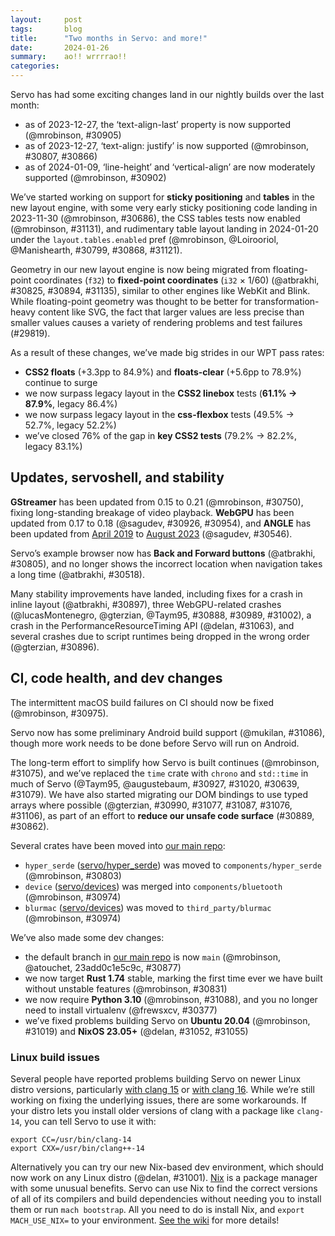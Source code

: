 ```yaml
---
layout:     post
tags:       blog
title:      "Two months in Servo: and more!"
date:       2024-01-26
summary:    ao!! wrrrrao!!
categories:
---
```


Servo has had some exciting changes land in our nightly builds over the last month:

- as of 2023-12-27, the ‘text-align-last’ property is now supported (@mrobinson, #30905)
- as of 2023-12-27, ‘text-align: justify’ is now supported (@mrobinson, #30807, #30866)
- as of 2024-01-09, ‘line-height’ and ‘vertical-align’ are now moderately supported (@mrobinson, #30902)

We’ve started working on support for **sticky positioning** and **tables** in the new layout engine, with some very early sticky positioning code landing in 2023-11-30 (@mrobinson, #30686), the CSS tables tests now enabled (@mrobinson, #31131), and rudimentary table layout landing in 2024-01-20 under the `layout.tables.enabled` pref (@mrobinson, @Loirooriol, @Manishearth, #30799, #30868, #31121).

Geometry in our new layout engine is now being migrated from floating-point coordinates (`f32`) to **fixed-point coordinates** (`i32` × 1/60) (@atbrakhi, #30825, #30894, #31135), similar to other engines like WebKit and Blink.
While floating-point geometry was thought to be better for transformation-heavy content like SVG, the fact that larger values are less precise than smaller values causes a variety of rendering problems and test failures (#29819).

As a result of these changes, we’ve made big strides in our WPT pass rates:

- **CSS2 floats** (+3.3pp to 84.9%) and **floats-clear** (+5.6pp to 78.9%) continue to surge
- we now surpass legacy layout in the **CSS2 linebox** tests (**61.1% → 87.9%**, legacy 86.4%)
- we now surpass legacy layout in the **css-flexbox** tests (49.5% → 52.7%, legacy 52.2%)
- we’ve closed 76% of the gap in **key CSS2 tests** (79.2% → 82.2%, legacy 83.1%)

## Updates, servoshell, and stability

**GStreamer** has been updated from 0.15 to 0.21 (@mrobinson, #30750), fixing long-standing breakage of video playback.
**WebGPU** has been updated from 0.17 to 0.18 (@sagudev, #30926, #30954), and **ANGLE** has been updated from [April 2019](https://chromium.googlesource.com/angle/angle/+/refs/heads/chromium/3729) to [August 2023](https://chromium.googlesource.com/angle/angle/+/refs/heads/chromium/5359) (@sagudev, #30546).

Servo’s example browser now has **Back and Forward buttons** (@atbrakhi, #30805), and no longer shows the incorrect location when navigation takes a long time (@atbrakhi, #30518).

Many stability improvements have landed, including fixes for a crash in inline layout (@atbrakhi, #30897), three WebGPU-related crashes (@lucasMontenegro, @gterzian, @Taym95, #30888, #30989, #31002), a crash in the PerformanceResourceTiming API (@delan, #31063), and several crashes due to script runtimes being dropped in the wrong order (@gterzian, #30896).

## CI, code health, and dev changes

The intermittent macOS build failures on CI should now be fixed (@mrobinson, #30975).

Servo now has some preliminary Android build support (@mukilan, #31086), though more work needs to be done before Servo will run on Android.

The long-term effort to simplify how Servo is built continues (@mrobinson, #31075), and we’ve replaced the `time` crate with `chrono` and `std::time` in much of Servo (@Taym95, @augustebaum, #30927, #31020, #30639, #31079).
We have also started migrating our DOM bindings to use typed arrays where possible (@gterzian, #30990, #31077, #31087, #31076, #31106), as part of an effort to **reduce our unsafe code surface** (#30889, #30862).

Several crates have been moved into [our main repo](https://github.com/servo/servo):

* `hyper_serde` ([servo/hyper_serde](https://github.com/servo/hyper_serde)) was moved to `components/hyper_serde` (@mrobinson, #30803)
* `device` ([servo/devices](https://github.com/servo/devices)) was merged into `components/bluetooth` (@mrobinson, #30974)
* `blurmac` ([servo/devices](https://github.com/servo/devices)) was moved to `third_party/blurmac` (@mrobinson, #30974)

We’ve also made some dev changes:

- the default branch in [our main repo](https://github.com/servo/servo) is now `main` (@mrobinson, @atouchet, 23add0c1e5c9c, #30877)
- we now target **Rust 1.74** stable, marking the first time ever we have built without unstable features (@mrobinson, #30831)
- we now require **Python 3.10** (@mrobinson, #31088), and you no longer need to install virtualenv (@frewsxcv, #30377)
- we’ve fixed problems building Servo on **Ubuntu 20.04** (@mrobinson, #31019) and **NixOS 23.05+** (@delan, #31052, #31055)

### Linux build issues

Several people have reported problems building Servo on newer Linux distro versions, particularly [with clang 15](https://github.com/servo/servo/issues/31059) or [with clang 16](https://github.com/servo/servo/issues/30587).
While we’re still working on fixing the underlying issues, there are some workarounds.
If your distro lets you install older versions of clang with a package like `clang-14`, you can tell Servo to use it with:

```
export CC=/usr/bin/clang-14
export CXX=/usr/bin/clang++-14
```

Alternatively you can try our new Nix-based dev environment, which should now work on any Linux distro (@delan, #31001).
[Nix](https://nixos.org/manual/nix/stable/) is a package manager with some unusual benefits.
Servo can use Nix to find the correct versions of all of its compilers and build dependencies without needing you to install them or run `mach bootstrap`.
All you need to do is install Nix, and `export MACH_USE_NIX=` to your environment.
[See the wiki](https://github.com/servo/servo/wiki/Building#nix-on-other-distros) for more details!

<!--
    - layout
        - DONE sticky
        - DONE tables
        - inline
        - DONE Au
        - DONE wpt
    - xtermjs
    - updates
        - DONE angle
        - DONE webgpu
    - DONE minibrowser
    - DONE stability
    - ci
        - DONE macOS
        - DONE android
    - DONE health
    - dev
        - DONE nix
        - DONE rust stable
-->

<!--
    based on
    - wpt dashboard
        prev	cur	legacy		delta	gap	ratio		
        79.2	82.2	83.1		3.0	3.9	76.9%		focus
        81.6	84.9	53.5		3.3	-28.1	-11.7%		floats
        73.3	78.9	68.2		5.6	-5.1	-109.8%		floats-clear
        61.1	87.9	86.4		26.8	25.3	105.9%		linebox !!
        78.1	78.8	87.5		0.7	9.4	7.4%		normal-flow
        87.6	88.2	81.1		0.6	-6.5	-9.2%		positioning
        60.5	61.8	60.1		1.3	-0.4	-325.0%		cssom
        44.6	48.6	44.2		4.0	-0.4	-1000.0%		css-position
        49.5	52.7	52.2		3.2	2.7	118.5%		css-flexbox !!
        8.2	30.8	36.8		22.6	28.6	79.0%		tables, css-tables
        39.9	44.2	35.6		4.3	-4.3	-100.0%		/css/csstext
        60.3	62.5	63.5		2.2	3.2	68.8%		/css
    - commits in nightlies 2023-11-28 through 2023-11-27
        >>> 2023-11-28T11:16:56Z
        >>> 2023-11-29T06:07:54Z
        >>> 2023-11-30T05:57:47Z
            +++ a05598402e8b21948e1ee9567dca76a491bd266e	https://github.com/servo/servo/pull/30686	Add initial support for sticky positioning for non-legacy layout (#30686)
        >>> 2023-12-01T05:53:38Z
        +++ f1c291853e331329271efba52a03ba5049e8358b	https://github.com/servo/servo/pull/30740	Stop sending " " to linebreaker for replaced content (#30740)
        >>> 2023-12-02T06:08:38Z
            +++ 604979e367faa6aa09805e8fa0223b8883ea009d	https://github.com/servo/servo/pull/30508	Replace script_plugins with a clippy like rustc driver (named crown) (#30508)
        +++ cdbd60fe53f64f08efcf9715c4655e38cd1d7ddd	https://github.com/servo/servo/pull/30800	Extend character-based soft wrap prevention to before atomics (#30800)
        >>> 2023-12-03T05:57:33Z
        >>> 2023-12-04T06:02:05Z
        >>> 2023-12-11T05:28:33Z
        warning: not reachable from default branch: 2668a0a43a19643922409e623880558dedfb4b98
            +++ e2743c61414f5d9cc0cd2d41dcc5c1d29f0b2d17	https://github.com/servo/servo/pull/30546	Bump mozangle to 0.5.0 (#30546)
            +++ 117d59d393cf7926063e8723934fec97fd61d713	https://github.com/servo/servo/pull/30377	Replace virtualenv with Python's built-in venv (#30377)
            +++ 7e82c5c957821f1328484e90becec0cfb5572938	https://github.com/servo/servo/pull/30831	Compile Servo with the latest version of rust stable (#30831)
        +++ bbc35b682f0fb926364e5800d20f77bba944a020	https://github.com/servo/servo/pull/30830	Remove thinlto servobuild.config option (#30830)
        +++ e7c412e7cae750c0eeb6374e14bbf8442eb2cacd	https://github.com/servo/servo/pull/30829	Remove clean_rmeta from crown test (#30829)
            +++ a326a60c1646cde1a8b34b70d7f632b341644d0a	https://github.com/servo/servo/pull/30805	Minibrowser: Add Back and Forward navigation (#30805)
        +++ 8ded1072ceda45e8f8b7716f5779c63996d7e653	https://github.com/servo/servo/pull/30823	Re-use the TextMetrics data structure in the Layout 2020 fragment tree (#30823)
            +++ f0b41623286a010cb021cd2debfa6b1be3b36b5d	https://github.com/servo/servo/pull/30799	Add initial support for table box tree construction (#30799)
            +++ 63701b338cd807dc237be4f3f0771a1fff933f09	https://github.com/servo/servo/pull/30820	Fix the upload docs action after renaming `master` to `main` (#30820)
            +++ ea8cd36f0d0c4485b0872774661de34c439d35c0	https://github.com/servo/servo/pull/30518	Fix the location url that reverts to the old value while loading (#30518)
            +++ 23add0c1e5c9cbdf0301b891d265e363d049532b	Rename the `master` branch to `main`
        >>> 2023-12-12T06:15:50Z
        +++ 1105eb66e9ce43f0f2ea6c6b5cea5e72394eee3f	https://github.com/servo/servo/pull/30848	Use os version in taplo cache-key & setuptools 65 in py3.8 (#30848)
            +++ 9f7afe595a11d32859b45bf3bf2fd36ee5ae46e7	https://github.com/servo/servo/pull/30836	Update mozjs (#30836)
            +++ a315bec4ed73c7c0ef89f120c8f52e2609f9028b	https://github.com/servo/servo/pull/30825	Use app units in replaced elements (#30825)
        >>> 2023-12-13T06:06:44Z
            +++ 17f3c45d4ff597dc1e179d89784bb5f57b4c03d7	https://github.com/servo/servo/pull/30767	Add initial support for offscreen rendering (#30767)
            +++ 97e6c72f5767e1cd754c82317a21aa222c5d968b	https://github.com/servo/servo/pull/30840	Add multiview feature flag in compositing and constellation (#30840)
            +++ 8a226fdb1975ae1df8d1a673eb3dca9f2bb771aa	https://github.com/servo/servo/pull/30841	constellation: notify embedder when events are hit-tested to browsers (#30841)
        >>> 2023-12-14T06:16:19Z
        >>> 2023-12-27T06:06:58Z
            +++ 7973cb64586d94a6987562fe6f180ac29ef0e971	https://github.com/servo/servo/pull/30926	Update wgpu to 0.18.1 (#30926)
        +++ 1f0f50b22bb43e965febf31f5a436113f2958725	https://github.com/servo/servo/pull/30912	Customizable wpt options and profile in workflows (#30912)
            +++ 81f5157522ae320068515571a371aa3b72de0cfa	https://github.com/servo/servo/pull/30868	Add support for table fixups (#30868)
            +++ 709d00583fb28fb668f10eab1f2f16f07c331078	https://github.com/servo/servo/pull/30866	layout: Make all word separators justification opportunities (#30866)
            +++ 74798c4b7bf173fc99b96e219c6c2cab136d5c4c	https://github.com/servo/servo/pull/30905	layout: Add support for `text-align-last` (#30905)
            +++ a9bf29cf8aede9771a16922c98cc933ce84b2ccc	https://github.com/servo/servo/pull/30897	Fix crash caused by arithmetic underflow in layout2020 (#30897)
        +++ abb017b8543efea54b732efa2846b25c949985c9	https://github.com/servo/servo/pull/30898	script: Allow moving back to non-quirks mode (#30898)
            +++ 256ab5353b9145dbda103ec48cf4d10f32f6912a	https://github.com/servo/servo/pull/30888	These changes fix #30843 (#30888) Fix a crash in WebGPU when WebGPU is disabled
            +++ e4aed3d06a8a1ef6e7af142f02be95ce2a3065cb	https://github.com/servo/servo/pull/30877	Update branch name to main (#30877)
            +++ ccf0b739dfca312a65002c443fb09537aa27225b	https://github.com/servo/servo/pull/30807	Add basic support for `text-align: justify` (#30807)
            +++ 569c4a8823369678870e1b5f50a2c484d32fb687	https://github.com/servo/servo/pull/30803	Integrate hyper_serde into Servo source (#30803)
        >>> 2023-12-28T06:04:45Z
        >>> 2023-12-29T06:03:36Z
            +++ e79171ec01199ba7100c0ad90576a6ec5705d80c	https://github.com/servo/servo/pull/30954	Update WebGPU CTS (#30954)
        >>> 2023-12-30T06:12:29Z
        >>> 2023-12-31T06:14:24Z
        >>> 2024-01-01T06:08:41Z
        >>> 2024-01-02T06:15:51Z
        +++ 7964a4f582d5697e0ea55203dd4ec25d69dbed97	https://github.com/servo/servo/pull/30963	Unfork and upgrade jemallocator (#30963)
        >>> 2024-01-03T06:11:55Z
            +++ 3353db71d232ed3e6108950e21a6dba6360e6d57	https://github.com/servo/servo/pull/30975	Fail gracefully when DMG smoketest fails (#30975)
        >>> 2024-01-04T06:14:15Z
            +++ f44ff83c20b82d1f3272d9389563e30f0d3c9700	https://github.com/servo/servo/pull/30989	WebGPU: always send exit message to script before exiting (#30989)
            +++ 65cbc95d38819e9b3d5870953015a9e7963a0ace	https://github.com/servo/servo/pull/30927	Replace time with std::time in components/devtools (#30927)
        +++ 0dbba9b6ffe0507011337c27c2709f6c4cebe1c0	https://github.com/servo/servo/pull/30973	Download Windows GStreamer dependencies from GitHub (#30973)
        >>> 2024-01-05T06:16:06Z
        +++ c219204084b8f8a747ebd37ec75472c1b7e97411	https://github.com/servo/servo/pull/30987	Fix crown on NixOS (#30987)
            +++ 90a9300f698aa266db47b336f3fcd7d6680b4d65	https://github.com/servo/servo/pull/30896	Script: ensure child JS runtimes are dropped before parent (#30896)
        >>> 2024-01-08T06:07:00Z
            +++ 79a0f76d26d43c7f6e38a60fbe2ec6bed1510543	https://github.com/servo/servo/pull/31019	Fix the build on Ubuntu 20.04 (#31019)
        +++ 9a1d7aabd71fe82c9420abdc33a6a9ba0f8eac52	https://github.com/servo/servo/pull/31003	bootstrap: Adding more output when installing dependencies (#31003)
            +++ 7fa4ea9740edccc93672d8cc428f6e9d4575a036	https://github.com/servo/servo/pull/30750	Upgrade media / GStreamer / GLib (#30750) 0.15 -> 0.21
        >>> 2024-01-09T06:16:45Z
            +++ aa073c3dcaffe30c7a6e272ba4ef5121c090f1bf	https://github.com/servo/servo/pull/30902	layout: Implement support for `line-height` and `vertical-align` (#30902)
        >>> 2024-01-10T06:16:53Z
            +++ 94a3c49a807626ecddb7f062e6856e9e0d66baca	https://github.com/servo/servo/pull/31001	Allow building with Nix on Linux distros other than NixOS (#31001)
            +++ 6a804cd775e3976103269ac54ae997a3accc8618	https://github.com/servo/servo/pull/30974	Integrate the `devices` respository (#30974)
            +++ fddc4a430fca591152c69f0793ab946dcdc81617	https://github.com/servo/servo/pull/31002	Fix failed request for adapter when not available (#31002)
        >>> 2024-01-11T06:08:02Z
            +++ 92196d985dceb0ca708b097e2a847b255d8387c8	https://github.com/servo/servo/pull/31020	Replace time with std::time in components/metrics & components/shared (#31020)
            +++ 17ffbbdd11b47d577bdfe4318c36bcb5de365b18	https://github.com/servo/servo/pull/31052	Nix: bump nixpkgs to nixos-23.05 (except gnumake) (#31052)
        >>> 2024-01-12T06:07:36Z
            +++ e145c512347807cdf44537fdfa83f2a5dda05b5a	https://github.com/servo/servo/pull/30990	WebIDL: use FLoat32Array  (#30990)
            +++ 90f70e3408e1d4b3f378e50f9f051cb00c77c446	https://github.com/servo/servo/pull/31063	Fix underflow in PerformanceResourceTiming API (#31063)
            +++ 1f1cf1499d1e249c58fb3ac8986e62cf0d796497	https://github.com/servo/servo/pull/31055	Nix: bump nixpkgs to nixos-unstable (#31055)
        >>> 2024-01-13T06:04:19Z
            +++ abb54f7832682bad1545b307a545a7ba977ef209	https://github.com/servo/servo/pull/31075	build: Don't add the `neon` feature for arm and aarch64 (#31075)
        >>> 2024-01-14T06:05:53Z
        >>> 2024-01-15T06:10:05Z
        >>> 2024-01-16T06:18:19Z
            +++ efa38c67fe6bdec751739bb3a0a6d159f2b695c8	https://github.com/servo/servo/pull/31091	ci: Remove the nightly-rust workflow (#31091)
            +++ 0d240b8713fb5cd933d348e668ab02a53859282b	https://github.com/servo/servo/pull/31088	deps: Raise the Python requirement to 3.10 (#31088)
        >>> 2024-01-17T06:09:03Z
            +++ 8c53a8c745ab2a5b660d6f170e74b4fecca189c1	https://github.com/servo/servo/pull/31077	use FLoat32Array in XRView (#31077)
            +++ 9654363c187ee549b82bca8c4e3098e4c20c7287	https://github.com/servo/servo/pull/30639	script: Start replacing `time` with `std::time` and `chrono`  (#30639)
        >>> 2024-01-18T06:17:19Z
            +++ 580062228bb083ccdc2144a43491bc4f916c57ad	https://github.com/servo/servo/pull/31079	Replace time with std::time in components/net (#31079)
        +++ d86e713a9cb5be2555d63bd477d47d440fa8c832	https://github.com/servo/servo/pull/31092	build: Clean up post-build copy of Windows DLLs (#31092)
            +++ f76982e2e7f411e2e2fd8e6dbfe92a080acefc54	https://github.com/servo/servo/pull/31087	script: Use FLoat32Array in XRRay (#31087)
            +++ 6a7b450478f69d9d83b0936a0ab28ac2d94761d4	https://github.com/servo/servo/pull/31076	use FLoat32Array in XRRigidTransform (#31076)
        >>> 2024-01-19T06:05:45Z
            +++ 8e5f28839cde6b9ee5cd7cb4f8c27ff0ae10a86c	https://github.com/servo/servo/pull/31120	Revert "Replace time with std::time in components/net (#31079)" (#31120)
        >>> 2024-01-20T06:04:40Z
            +++ fc31e69f79a68408fdd376a52942587a8fca9170	https://github.com/servo/servo/pull/31121	layout: Add *very* basic support for table layout (#31121)
            +++ 3d520f266800e0035c429ddf2a3b45922f502ebd	https://github.com/servo/servo/pull/30894	Use App units in flow layout (#30894)
            +++ 734eb469549db22b070d86bb13a8bd167d5d1e8e	https://github.com/servo/servo/pull/31131	wpt: Unskip the `css-tables suite (#31131)
            +++ 9d2c102fa0cc034b2bde51d27cd6c0e7f3cafa30	https://github.com/servo/servo/pull/31106	Use FLoat32Array in GamepadPose (#31106)
        >>> 2024-01-21T06:06:07Z
        >>> 2024-01-22T06:08:36Z
        >>> 2024-01-23T06:22:19Z
            +++ d7de206dbd459e8c8bf121f73755d12569c6cc55	https://github.com/servo/servo/pull/31086	Preliminary Android build support (#31086)
        >>> 2024-01-24T06:17:36Z
        +++ 5d7e2a823985a8314b10dc363eb191c0d4330424	https://github.com/servo/servo/pull/31123	Implement Event.composedPath (#31123)
        +++ 54fb381a0a4c070bac75e9f602bf905fa101194d	https://github.com/servo/servo/pull/31133	layout: Convert layout internal display to inline for replaced elements (#31133)
        +++ 7de0486e2e67a17e4cdcc881c7f3bd3fd1a66fb6	https://github.com/servo/servo/pull/31161	layout: Count word separators as justification opportunities when trimming whitespace (#31161)
        +++ dc2df7b02767004f0900055d985ecfc6cd874c9a	https://github.com/servo/servo/pull/31148	build: Add support for Visual Studio 2022 and VC143 DLLs (#31148)
            +++ 45af1198aa05882d6433642c45d1cd329f145782	https://github.com/servo/servo/pull/31135	Layout: use `Au` in `ContentSizes`  (#31135)
        >>> 2024-01-25T06:07:31Z
        +++ eb95703325aeb48d5f56a8da5b258bad608dd632	https://github.com/servo/servo/pull/30842	constellation: focusing and closing webviews (#30842)
-->

<!--
$ tools/list-commits-by-nightly.sh ~/code/servo 2>&1 | tee /dev/stderr | xclip -sel clip
From https://github.com/servo/servo
 * branch                  HEAD       -> FETCH_HEAD
>>> 2023-11-28T11:16:56Z
    81a38bde8cc0359efc32f2661fa5e4db33b38446	https://github.com/servo/servo/pull/30792	ci: do not set LIBCLANG_PATH for nightly build (#30792)
    0b2456b1eb8d251dd2f997d1e1958f23f5e4b777	https://github.com/servo/servo/pull/30791	build(deps): bump proc-macro2 from 1.0.69 to 1.0.70 (#30791)
    3a036a639e6cb5e4c0546de3adfde00e0b3e8d15	https://github.com/servo/servo/pull/30790	build(deps): bump js-sys from 0.3.65 to 0.3.66 (#30790)
    cccf8c2ffeeb3015ee5c3312bcf34e2caf48742f	https://github.com/servo/servo/pull/30789	build(deps): bump wasm-bindgen from 0.2.88 to 0.2.89 (#30789)
    139df1c73bba43a3fc6032bfc0f5518e9d87e856	https://github.com/servo/servo/pull/30783	Sync WPT with upstream (26-11-2023) (#30783)
    76401823f272754ba851a6fcbf0e4a63d074824e	https://github.com/servo/servo/pull/30775	build(deps): bump url from 2.4.1 to 2.5.0 (#30775)
    d10688b5ef3dceb2b8a0e5ca4e089cba12bca0cd	https://github.com/servo/servo/pull/30787	ci: use ubuntu 20.04 for nightly builds on linux (#30787)
>>> 2023-11-29T06:07:54Z
    bab2b58216f8845b3ecc8e0eaeba3b7175034f64	https://github.com/servo/servo/pull/30794	build(deps): bump errno from 0.3.7 to 0.3.8 (#30794)
    8f3491393f90678db6c65cc02ffe6c2403ece5ac	https://github.com/servo/servo/pull/30793	build(deps): bump web-sys from 0.3.65 to 0.3.66 (#30793)
>>> 2023-11-30T05:57:47Z
    53b0fa827d37f3f7127470371d12d2a1c917e396	https://github.com/servo/servo/pull/30796	Fix build script error.because starting with Python 3.9, the util module was moved from importlib to a separate top-level module called importlib.util. Therefore, if you are using Python 3.9 or later and you receive an AttributeError stating that module 'importlib' has no attribute 'util', it is likely due to a compatibility issue with your code. You can fix this issue by updating your code to import importlib.util directly (#30796)
    dd9366bfe7a76b3bee953632fa76b95d55618e3c	https://github.com/servo/servo/pull/30798	build(deps): bump ring from 0.17.5 to 0.17.6 (#30798)
+++ a05598402e8b21948e1ee9567dca76a491bd266e	https://github.com/servo/servo/pull/30686	Add initial support for sticky positioning for non-legacy layout (#30686)
>>> 2023-12-01T05:53:38Z
    b125bb6b6aa095fc287f279a13e6ff423deb3b0f	https://github.com/servo/servo/pull/30801	build(deps): bump core-foundation from 0.9.3 to 0.9.4 (#30801)
+++ f1c291853e331329271efba52a03ba5049e8358b	https://github.com/servo/servo/pull/30740	Stop sending " " to linebreaker for replaced content (#30740)
>>> 2023-12-02T06:08:38Z
    7bcb25c85c98c367c6423ebc0fed964dd08cad56	https://github.com/servo/servo/pull/30812	build(deps): bump slotmap from 1.0.6 to 1.0.7 (#30812)
    d837eb905518d0849f16a39ba343bdaffef1732f	https://github.com/servo/servo/pull/30809	build(deps): bump linux-raw-sys from 0.4.11 to 0.4.12 (#30809)
    49e8517b3a35009abedd10d08cc8f8faadd6e029	https://github.com/servo/servo/pull/30810	build(deps): bump core-graphics-types from 0.1.2 to 0.1.3 (#30810)
    20a122c2f6a1a97cf39938bc90b0d91cc198f0c7	https://github.com/servo/servo/pull/30804	Use git2 version of vergen (#30804)
+++ 604979e367faa6aa09805e8fa0223b8883ea009d	https://github.com/servo/servo/pull/30508	Replace script_plugins with a clippy like rustc driver (named crown) (#30508)
    20a73721de2f1a8a0b29905617783148bd3cfaff	https://github.com/servo/servo/pull/30806	Remove a comment that is no longer valid (#30806)
+++ cdbd60fe53f64f08efcf9715c4655e38cd1d7ddd	https://github.com/servo/servo/pull/30800	Extend character-based soft wrap prevention to before atomics (#30800)
>>> 2023-12-03T05:57:33Z
>>> 2023-12-04T06:02:05Z
>>> 2023-12-11T05:28:33Z
warning: not reachable from default branch: 2668a0a43a19643922409e623880558dedfb4b98
    2668a0a43a19643922409e623880558dedfb4b98	Use os version in taplo cache-key
    6bbd510e852c8ce6d0e9147aaa4ab486109711af	Python 3.10 on 20.04 runner
    589f2915237b39cdd6fd222d775737cb10f7b9b0	https://github.com/servo/servo/pull/30844	build(deps): bump rustix from 0.38.26 to 0.38.27 (#30844)
    77e04bc13ed23859f3c1ff2de19a4ec2756c9c88	https://github.com/servo/servo/pull/30839	build(deps): bump once_cell from 1.18.0 to 1.19.0 (#30839)
    3a5634a20c1926acd51e3cfb20dd9e6c36c9cf60	https://github.com/servo/servo/pull/30846	Update linux.yml (#30846)
    a9b64256f4b0df14d0e6ac071b51905f2a3e8ffc	https://github.com/servo/servo/pull/30845	build(deps): bump rustls from 0.21.9 to 0.21.10 (#30845)
+++ e2743c61414f5d9cc0cd2d41dcc5c1d29f0b2d17	https://github.com/servo/servo/pull/30546	Bump mozangle to 0.5.0 (#30546)
    6282c4d1476655f6822322935059a61fa7c83663	https://github.com/servo/servo/pull/30838	build(deps): bump try-lock from 0.2.4 to 0.2.5 (#30838)
    3310199cd0e5dd279ea4fb3896aedfe052d63522	https://github.com/servo/servo/pull/30837	build(deps): bump unicode-bidi from 0.3.13 to 0.3.14 (#30837)
+++ 117d59d393cf7926063e8723934fec97fd61d713	https://github.com/servo/servo/pull/30377	Replace virtualenv with Python's built-in venv (#30377)
    914fe64fc72462f3af743d9d1ff26781d9fecec3	https://github.com/servo/servo/pull/30814	Sync WPT with upstream (03-12-2023) (#30814)
+++ 7e82c5c957821f1328484e90becec0cfb5572938	https://github.com/servo/servo/pull/30831	Compile Servo with the latest version of rust stable (#30831)
    9c443cf2c1bbcee1f465cc76b7bf1ab551b85877	https://github.com/servo/servo/pull/30834	build(deps): bump ring from 0.17.6 to 0.17.7 (#30834)
    a92cf99cd272d0cc90aeb40938c4c37cd9928427	https://github.com/servo/servo/pull/30833	build(deps): bump filetime from 0.2.22 to 0.2.23 (#30833)
    d50954a9696b2b55501c76a006db8c266c64a92c	https://github.com/servo/servo/pull/30832	build(deps): bump mio from 0.8.9 to 0.8.10 (#30832)
+++ bbc35b682f0fb926364e5800d20f77bba944a020	https://github.com/servo/servo/pull/30830	Remove thinlto servobuild.config option (#30830)
+++ e7c412e7cae750c0eeb6374e14bbf8442eb2cacd	https://github.com/servo/servo/pull/30829	Remove clean_rmeta from crown test (#30829)
    9028c903325d5a37896f87a9667ebe81009de5d1	https://github.com/servo/servo/pull/30824	Generalize LengthPercentageOrAuto impl to Generic Type (#30824)
+++ a326a60c1646cde1a8b34b70d7f632b341644d0a	https://github.com/servo/servo/pull/30805	Minibrowser: Add Back and Forward navigation (#30805)
+++ 8ded1072ceda45e8f8b7716f5779c63996d7e653	https://github.com/servo/servo/pull/30823	Re-use the TextMetrics data structure in the Layout 2020 fragment tree (#30823)
+++ f0b41623286a010cb021cd2debfa6b1be3b36b5d	https://github.com/servo/servo/pull/30799	Add initial support for table box tree construction (#30799)
+++ 63701b338cd807dc237be4f3f0771a1fff933f09	https://github.com/servo/servo/pull/30820	Fix the upload docs action after renaming `master` to `main` (#30820)
    396af7c5633118b415d99b08a7b8a6099856fe9b	https://github.com/servo/servo/pull/30817	build(deps): bump rustix from 0.38.25 to 0.38.26 (#30817)
    16c402ef48dd5342ad68112a8373a9c2b0818ca3	https://github.com/servo/servo/pull/30819	build(deps): bump thin-vec from 0.2.12 to 0.2.13 (#30819)
    c909c64378125a33eab22236dfee83ee26b7a4b0	https://github.com/servo/servo/pull/30784	Fix typing issues in flex layout (#30784)
+++ ea8cd36f0d0c4485b0872774661de34c439d35c0	https://github.com/servo/servo/pull/30518	Fix the location url that reverts to the old value while loading (#30518)
+++ 23add0c1e5c9cbdf0301b891d265e363d049532b	Rename the `master` branch to `main`
>>> 2023-12-12T06:15:50Z
    48a95b2471c590a0ee1b85710fbb5a37ee8215c5	https://github.com/servo/servo/pull/30858	build(deps): bump libc from 0.2.150 to 0.2.151 (#30858)
    a4c3ba2a22bc9d63019fa1982e19f4bd6991ac85	https://github.com/servo/servo/pull/30856	build(deps): bump ryu from 1.0.15 to 1.0.16 (#30856)
    0a5ccf1bb8aad010773620140667ab5e6fcb5ef8	https://github.com/servo/servo/pull/30857	build(deps): bump http-body from 0.4.5 to 0.4.6 (#30857)
    e066700c998a0a69a3fb5249207cf6067ef4c2e1	https://github.com/servo/servo/pull/30855	build(deps): bump xcursor from 0.3.4 to 0.3.5 (#30855)
    ae31a01a0efc5eb13a4ec285fa3ed0f6c1f56e3e	https://github.com/servo/servo/pull/30854	build(deps): bump itoa from 1.0.9 to 1.0.10 (#30854)
    14305f2325efc02ca21d3a9990c25e436e295c10	https://github.com/servo/servo/pull/30853	build(deps): bump rustix from 0.38.27 to 0.38.28 (#30853)
    6026386d84c870e5be6b1ee4d1ef9bb53145f10e	https://github.com/servo/servo/pull/30852	build(deps): bump syn from 2.0.39 to 2.0.40 (#30852)
    8e5dc04347b22bb43320d410ae7e238931ed1f27	https://github.com/servo/servo/pull/30851	build(deps): bump profiling from 1.0.11 to 1.0.12 (#30851)
+++ 1105eb66e9ce43f0f2ea6c6b5cea5e72394eee3f	https://github.com/servo/servo/pull/30848	Use os version in taplo cache-key & setuptools 65 in py3.8 (#30848)
+++ 9f7afe595a11d32859b45bf3bf2fd36ee5ae46e7	https://github.com/servo/servo/pull/30836	Update mozjs (#30836)
+++ a315bec4ed73c7c0ef89f120c8f52e2609f9028b	https://github.com/servo/servo/pull/30825	Use app units in replaced elements (#30825)
>>> 2023-12-13T06:06:44Z
+++ 17f3c45d4ff597dc1e179d89784bb5f57b4c03d7	https://github.com/servo/servo/pull/30767	Add initial support for offscreen rendering (#30767)
+++ 97e6c72f5767e1cd754c82317a21aa222c5d968b	https://github.com/servo/servo/pull/30840	Add multiview feature flag in compositing and constellation (#30840)
+++ 8a226fdb1975ae1df8d1a673eb3dca9f2bb771aa	https://github.com/servo/servo/pull/30841	constellation: notify embedder when events are hit-tested to browsers (#30841)
    676c170b07551deabb9947f1f7ce6e0d1ec50974	https://github.com/servo/servo/pull/30865	Fix libsimpleservo build on Linux and BSD (#30865)
>>> 2023-12-14T06:16:19Z
    5e8f70fc2f71e2f4680c6adef2b005bd637c7e2e	https://github.com/servo/servo/pull/30872	build(deps): bump crossbeam-channel from 0.5.8 to 0.5.9 (#30872)
    01013b9ea8b3c5527a01e093a2c3b5b938c91186	https://github.com/servo/servo/pull/30871	Re-enable minification to fix the doc build (#30871)
    7ed6f330cf948b3fb4ad454fd95af00cc00e42c9	https://github.com/servo/servo/pull/30874	build(deps): bump crossbeam-utils from 0.8.16 to 0.8.17 (#30874)
    95dae276ccd130a5d7d0fbe35298f3853e5d1552	https://github.com/servo/servo/pull/30873	build(deps): bump syn from 2.0.40 to 2.0.41 (#30873)
    2fcbcb4b55b9ae7b518e78e6ea0f8828c0f76d70	https://github.com/servo/servo/pull/30867	Fix two more warnings in WebRender (#30867)
>>> 2023-12-27T06:06:58Z
    205d52a0c912a8418cbaf70bb82af3e182decc1d	https://github.com/servo/servo/pull/30948	Update h2 and servo-tidy.toml (#30948)
    e629ddb56df3d0a7331e060a41c86b44602e3a1b	https://github.com/servo/servo/pull/30947	build(deps): bump thiserror from 1.0.51 to 1.0.52 (#30947)
    29febb1b7bf5c88633527800ce036f403b7ef389	https://github.com/servo/servo/pull/30945	build(deps): bump futures-channel from 0.3.29 to 0.3.30 (#30945)
    3cf26dadcaac7406dba1482a71159e8e19119999	https://github.com/servo/servo/pull/30944	build(deps): bump futures-util from 0.3.29 to 0.3.30 (#30944)
    21f0c1637d086cdf57f7c7e0ef5454af753bd35d	https://github.com/servo/servo/pull/30943	build(deps): bump crossbeam-epoch from 0.9.10 to 0.9.17 (#30943)
    f272770f6ca4488a5afe8cab734ac3c8611f858d	https://github.com/servo/servo/pull/30942	build(deps): bump lyon_geom from 1.0.4 to 1.0.5 (#30942)
    85a5c18ab01d639bfd426fd18db9a03e27c6b5f6	https://github.com/servo/servo/pull/30939	De-dupe ahash (#30939)
    8d121a0a1d248bba29c6fb52624e9fef84b0ce89	https://github.com/servo/servo/pull/30940	Update requirements.txt (#30940)
    cad3ca2512e3e7e1a3a527e771bb2ff88f4cd47a	https://github.com/servo/servo/pull/30938	Sync WPT with upstream (25-12-2023) (#30938)
    d58fc0d674a2d41e57df79c52051c121d2e2864b	https://github.com/servo/servo/pull/30937	build(deps): bump futures-core from 0.3.29 to 0.3.30 (#30937)
    bfa3f8aede4f61a44fa718963022fe572e5cb319	https://github.com/servo/servo/pull/30933	build(deps): bump indexmap from 1.9.3 to 2.1.0 (#30933)
    4214462e5a802710773a94f485aa7d000c183360	https://github.com/servo/servo/pull/30935	build(deps): bump crossbeam-channel from 0.5.9 to 0.5.10 (#30935)
    66c17af150e5021edcda54dac6ad398179464d25	https://github.com/servo/servo/pull/30934	build(deps): bump futures-io from 0.3.29 to 0.3.30 (#30934)
    ee8df0f3a5e167604457e277e659421f45c782de	https://github.com/servo/servo/pull/30932	build(deps): bump crossbeam-utils from 0.8.17 to 0.8.18 (#30932)
    3aebbd41eb703a80ccf4c67dfee45c218647b5f2	https://github.com/servo/servo/pull/30931	build(deps): bump futures-sink from 0.3.29 to 0.3.30 (#30931)
    734accdbd21d17f609a6b67a8d906ce87fa8cc95	https://github.com/servo/servo/pull/30930	build(deps): bump syn from 2.0.42 to 2.0.43 (#30930)
    6d37c8789e72fffbb49913c05f60fcf9d3c4d915	https://github.com/servo/servo/pull/30929	build(deps): bump futures-task from 0.3.29 to 0.3.30 (#30929)
    1d2b77ea8b2fb4356a0a9cd39fc7aa6d56d41d90	https://github.com/servo/servo/pull/30928	build(deps): bump object from 0.32.1 to 0.32.2 (#30928)
+++ 7973cb64586d94a6987562fe6f180ac29ef0e971	https://github.com/servo/servo/pull/30926	Update wgpu to 0.18.1 (#30926)
    3ce590bec4f281ab68a817ce2d9872234a66ddf6	https://github.com/servo/servo/pull/30925	Fix wpt-sync-from-upstream boolean (#30925)
    554b35b7050523e9cd668d7fbdaa6abbf8bc7746	https://github.com/servo/servo/pull/30919	Improve formatting of Python files (#30919)
    df157dcc0389138a93c2c0e748b00995ac7d1bc4	https://github.com/servo/servo/pull/30923	dependencies: Update to latest version of `unwind-sys` (#30923)
    1e540e69ae074a1e8378f8ffc2a4fd89ff0ab484	https://github.com/servo/servo/pull/30921	Update mozjs to use ESR115.7 (#30921)
    6486efeeb27de3e197566e2dff6f136a751dbb2c	https://github.com/servo/servo/pull/30917	build(deps): bump proc-macro2 from 1.0.70 to 1.0.71 (#30917)
+++ 1f0f50b22bb43e965febf31f5a436113f2958725	https://github.com/servo/servo/pull/30912	Customizable wpt options and profile in workflows (#30912)
+++ 81f5157522ae320068515571a371aa3b72de0cfa	https://github.com/servo/servo/pull/30868	Add support for table fixups (#30868)
+++ 709d00583fb28fb668f10eab1f2f16f07c331078	https://github.com/servo/servo/pull/30866	layout: Make all word separators justification opportunities (#30866)
    8e31daeb6ba01c9af13b71280a002dc70a13ef0a	https://github.com/servo/servo/pull/30908	build(deps): bump syn from 2.0.41 to 2.0.42 (#30908)
    d296f0c5bea13dc109842a3fabd60e91b881fe2b	https://github.com/servo/servo/pull/30907	Fix flake8 config (#30907)
    8c257298c5f6ce75ef2617277a407c92541a1c9d	https://github.com/servo/servo/pull/30909	build(deps): bump anyhow from 1.0.75 to 1.0.76 (#30909)
    f2882879d8d345c62d8d1d076485af6280e54dde	https://github.com/servo/servo/pull/30903	Fix the try build when pushing to branches (#30903)
+++ 74798c4b7bf173fc99b96e219c6c2cab136d5c4c	https://github.com/servo/servo/pull/30905	layout: Add support for `text-align-last` (#30905)
    d007d265bd5449d6c8e5abd18f946b79ca9f31f7	https://github.com/servo/servo/pull/30906	Fix the unwind-sys build on latest Fedora (#30906)
+++ a9bf29cf8aede9771a16922c98cc933ce84b2ccc	https://github.com/servo/servo/pull/30897	Fix crash caused by arithmetic underflow in layout2020 (#30897)
+++ abb017b8543efea54b732efa2846b25c949985c9	https://github.com/servo/servo/pull/30898	script: Allow moving back to non-quirks mode (#30898)
    c8cfab2518937a1e2c1c62a7378bea4b8b06be6e	https://github.com/servo/servo/pull/30901	build(deps): bump tokio from 1.35.0 to 1.35.1 (#30901)
    6f09da1463a2a93f14a9cd941291e431fae587f8	https://github.com/servo/servo/pull/30900	build(deps): bump pkg-config from 0.3.27 to 0.3.28 (#30900)
    0989ffbf26872449fcb1d9c83cb2f99061831126	https://github.com/servo/servo/pull/30899	build(deps): bump profiling from 1.0.12 to 1.0.13 (#30899)
+++ 256ab5353b9145dbda103ec48cf4d10f32f6912a	https://github.com/servo/servo/pull/30888	These changes fix #30843 (#30888) Fix a crash in WebGPU when WebGPU is disabled
    8bbcf0abafc22cd840cd03f36b5b3b7d2d815493	https://github.com/servo/servo/pull/30884	build(deps): bump hyper from 0.14.27 to 0.14.28 (#30884)
    b156cd5ca219b4fb555ee4ea11cb96b796848d5b	https://github.com/servo/servo/pull/30883	build(deps): bump home from 0.5.5 to 0.5.9 (#30883)
    a7d5fc4db19aaf9dc28f7e617dd231906c759106	https://github.com/servo/servo/pull/30882	build(deps): bump thiserror from 1.0.50 to 1.0.51 (#30882)
    5c8fc7309d54ae2ffb4fd1eed122d411d454b13c	https://github.com/servo/servo/pull/30879	Update web-platform-tests to revision b'a85f0dfe538b9cb894388a65dba7a2a21db050c7' (#30879)
+++ e4aed3d06a8a1ef6e7af142f02be95ce2a3065cb	https://github.com/servo/servo/pull/30877	Update branch name to main (#30877)
+++ ccf0b739dfca312a65002c443fb09537aa27225b	https://github.com/servo/servo/pull/30807	Add basic support for `text-align: justify` (#30807)
    0be30b30ceecbde34cc03c30e44536a5d3f8b7a9	https://github.com/servo/servo/pull/30870	Fix the WPT exporter (#30870)
    29eb4878ed12d073e6fb805184b2f747ddfc9841	https://github.com/servo/servo/pull/30859	build(deps): bump tokio from 1.34.0 to 1.35.0 (#30859)
+++ 569c4a8823369678870e1b5f50a2c484d32fb687	https://github.com/servo/servo/pull/30803	Integrate hyper_serde into Servo source (#30803)
>>> 2023-12-28T06:04:45Z
    7305c59304a776dfcb197f91c02b1d28fe8a29ff	https://github.com/servo/servo/pull/30951	build(deps): bump futures-executor from 0.3.29 to 0.3.30 (#30951)
    4c47f7f723d3f60eb53fc5fe161338d48f559942	https://github.com/servo/servo/pull/30950	build(deps): bump serde_bytes from 0.11.12 to 0.11.13 (#30950)
    b51908d1785dac1035a0db395ba4220a042920e7	https://github.com/servo/servo/pull/30949	build(deps): bump anyhow from 1.0.76 to 1.0.77 (#30949)
    574445c27a6975213900d9c05e81cd89f7f6e2ed	https://github.com/servo/servo/pull/30946	build(deps): bump fdeflate from 0.3.1 to 0.3.2 (#30946)
>>> 2023-12-29T06:03:36Z
    f77554bfa37ad9db085619363f769192b8141ea3	https://github.com/servo/servo/pull/30956	build(deps): bump tempfile from 3.8.1 to 3.9.0 (#30956)
+++ e79171ec01199ba7100c0ad90576a6ec5705d80c	https://github.com/servo/servo/pull/30954	Update WebGPU CTS (#30954)
    90a25ab2e1344e13bf58c0dcab3ce5e9b58f3572	https://github.com/servo/servo/pull/30955	build(deps): bump fdeflate from 0.3.2 to 0.3.3 (#30955)
    bd052f536e92c6acdd7a2902af9896e3221139c1	https://github.com/servo/servo/pull/30924	bhm: Fix a warning in the Linux sampler (#30924)
>>> 2023-12-30T06:12:29Z
    ae1421a5156205ce339407c6862fa247e373a2e9	https://github.com/servo/servo/pull/30957	Update mozjs (#30957)  Move rust-mozjs's build script to mozjs-sys #409 
    be1a0a0b2b871c3d72536ee1eea5521c6214d637	https://github.com/servo/servo/pull/30958	fix: add a missing dot in HACKING_QUICKSTART.md (#30958)
>>> 2023-12-31T06:14:24Z
    f08ba0f6fff3cde89d326316b33c86a880b46739	https://github.com/servo/servo/pull/30959	build(deps): bump memchr from 2.6.4 to 2.7.1 (#30959)
>>> 2024-01-01T06:08:41Z
>>> 2024-01-02T06:15:51Z
    f58541e65263daf60d3f5c3f8ad075b09d25223b	https://github.com/servo/servo/pull/30962	Sync WPT with upstream (01-01-2024) (#30962)
+++ 7964a4f582d5697e0ea55203dd4ec25d69dbed97	https://github.com/servo/servo/pull/30963	Unfork and upgrade jemallocator (#30963)
    d8e1e0e07ca0828e200af9f47a7e120ccdcd945c	https://github.com/servo/servo/pull/30967	build(deps): bump clang-sys from 1.3.1 to 1.7.0 (#30967)
    f51c7847fb88c55f39b67edb7e95a98d48361420	https://github.com/servo/servo/pull/30969	build(deps): bump serde_json from 1.0.108 to 1.0.109 (#30969)
    634c3fb1bd671582d664d38d89259920d88b2232	https://github.com/servo/servo/pull/30965	build(deps): bump anyhow from 1.0.77 to 1.0.78 (#30965)
    eb06c00c201cefd1116651debb2252d430f6eb0a	https://github.com/servo/servo/pull/30964	build(deps): bump thiserror from 1.0.52 to 1.0.53 (#30964)
>>> 2024-01-03T06:11:55Z
    230e00c31350095b078f195152c4c37bf57900bd	https://github.com/servo/servo/pull/30983	build(deps): bump serde from 1.0.193 to 1.0.194 (#30983)
    3274c812e5f87ae544aeba2d5b2b9f0f5f16e52a	https://github.com/servo/servo/pull/30978	build(deps): bump iana-time-zone from 0.1.58 to 0.1.59 (#30978)
    8916ae73ccf9111df7e9788ab17414870cbe8989	https://github.com/servo/servo/pull/30982	build(deps): bump anyhow from 1.0.78 to 1.0.79 (#30982)
    d2b4439dec428c819712a7260950bcdf13617b0a	https://github.com/servo/servo/pull/30980	build(deps): bump thiserror from 1.0.53 to 1.0.55 (#30980)
    8faa90450192978b080ff95ba39a64b1b8111ba4	https://github.com/servo/servo/pull/30977	build(deps): bump quote from 1.0.33 to 1.0.35 (#30977)
+++ 3353db71d232ed3e6108950e21a6dba6360e6d57	https://github.com/servo/servo/pull/30975	Fail gracefully when DMG smoketest fails (#30975)
    bbadef3365e0565fca96e9a0c2e2cb014f8d60e8	https://github.com/servo/servo/pull/30976	Remove the servo-gst-plugin (#30976)
    5b0c03801a4a52252ccf0b6add7f8ea76187b0d8	https://github.com/servo/servo/pull/30966	build(deps): bump ahash from 0.8.6 to 0.8.7 (#30966)
    516cc2cbca55a1d1505a494875d0c2022ac314c2	https://github.com/servo/servo/pull/30941	tidy: A few small improvements and fixes (#30941)
>>> 2024-01-04T06:14:15Z
+++ f44ff83c20b82d1f3272d9389563e30f0d3c9700	https://github.com/servo/servo/pull/30989	WebGPU: always send exit message to script before exiting (#30989)
+++ 65cbc95d38819e9b3d5870953015a9e7963a0ace	https://github.com/servo/servo/pull/30927	Replace time with std::time in components/devtools (#30927)
    d0998a771ae773509104e1fcfbe23d4a69f7aa90	https://github.com/servo/servo/pull/30995	build(deps): bump thiserror from 1.0.55 to 1.0.56 (#30995)
    e306f69f64396ec84f00acf56536439ef23b02ff	https://github.com/servo/servo/pull/30994	build(deps): bump serde_bytes from 0.11.13 to 0.11.14 (#30994)
    06fedebe1160e7f0e46e70a0cce3ac6f6ada018c	https://github.com/servo/servo/pull/30993	build(deps): bump serde_json from 1.0.109 to 1.0.110 (#30993)
    6695dba5927ba879f1f8b3c398e139bcedb76e13	https://github.com/servo/servo/pull/30992	build(deps): bump semver from 1.0.20 to 1.0.21 (#30992)
    a7e97af9f2c3ae04fc9336fc71ff6e779a23eac8	https://github.com/servo/servo/pull/30991	build(deps): bump prettyplease from 0.2.15 to 0.2.16 (#30991)
    94d76b29468d6468068a3d99eab7ddc14a5f7bb4	https://github.com/servo/servo/pull/30960	docs(style): update outdated `stylo` project name and link (#30960)
    7580aa2fc2d779df979578d688e47986461c03d4	https://github.com/servo/servo/pull/30985	Update futures (#30985)
    51c91d2881689537ace800f87482f47b30c62956	https://github.com/servo/servo/pull/30988	bootstrap: Don't try to install Windows Python with `./mach bootstrap` (#30988)
+++ 0dbba9b6ffe0507011337c27c2709f6c4cebe1c0	https://github.com/servo/servo/pull/30973	Download Windows GStreamer dependencies from GitHub (#30973)
>>> 2024-01-05T06:16:06Z
+++ c219204084b8f8a747ebd37ec75472c1b7e97411	https://github.com/servo/servo/pull/30987	Fix crown on NixOS (#30987)
    21d9c2cc637842118adc5af682422e3df994710b	https://github.com/servo/servo/pull/31004	build(deps): bump proc-macro2 from 1.0.74 to 1.0.75 (#31004)
+++ 90a9300f698aa266db47b336f3fcd7d6680b4d65	https://github.com/servo/servo/pull/30896	Script: ensure child JS runtimes are dropped before parent (#30896)
    2f6f03a3b5ab49368e27988960c78d8f7d5f1190	https://github.com/servo/servo/pull/30996	build(deps): bump windows-core from 0.51.1 to 0.52.0 (#30996)
    a3a2a433877ce9d9b4cf8d04551c145543450333	https://github.com/servo/servo/pull/30998	Remove IRC comment in style.md (#30998)
>>> 2024-01-08T06:07:00Z
+++ 79a0f76d26d43c7f6e38a60fbe2ec6bed1510543	https://github.com/servo/servo/pull/31019	Fix the build on Ubuntu 20.04 (#31019)
    d0ce48db06c121028e723ad3375186ab0fb961da	https://github.com/servo/servo/pull/31015	Fix installation instructions for Python on Debian-like distributions in README (#31015)
    4132bc920b829a82dafae39ff66f2a56c353f46f	https://github.com/servo/servo/pull/31009	build(deps): bump syn from 2.0.46 to 2.0.48 (#31009)
    2cecd1c99e2a28476019256d332672082d5ea66f	https://github.com/servo/servo/pull/31011	build(deps): bump itertools from 0.10.5 to 0.12.0 (#31011)
    d83741d14c98b114ed8b1fd0e795d292467dc76b	https://github.com/servo/servo/pull/31010	build(deps): bump num-rational from 0.4.0 to 0.4.1 (#31010)
+++ 9a1d7aabd71fe82c9420abdc33a6a9ba0f8eac52	https://github.com/servo/servo/pull/31003	bootstrap: Adding more output when installing dependencies (#31003)
    afb0d4c56ed98c4a16fe51d9cf051cc351aba16f	https://github.com/servo/servo/pull/31005	build(deps): bump serde_json from 1.0.110 to 1.0.111 (#31005)
+++ 7fa4ea9740edccc93672d8cc428f6e9d4575a036	https://github.com/servo/servo/pull/30750	Upgrade media / GStreamer / GLib (#30750) 0.15 -> 0.21
>>> 2024-01-09T06:16:45Z
    dd0149d95374593f3c613716284fe584a2324cbb	https://github.com/servo/servo/pull/31029	build(deps): bump serde from 1.0.194 to 1.0.195 (#31029)
    77cf708ca6a01b30db718f6abf4cbfc730c6f604	https://github.com/servo/servo/pull/31027	build(deps): bump winnow from 0.5.31 to 0.5.33 (#31027)
    e2c490aaac581c726f8405f6b6917f5469e6f848	https://github.com/servo/servo/pull/31035	build(deps): bump crossbeam-channel from 0.5.10 to 0.5.11 (#31035)
    15d6c39ba6bd6191d5688b8f02e0af32827fc753	https://github.com/servo/servo/pull/31031	build(deps): bump libz-sys from 1.1.12 to 1.1.13 (#31031)
    a78bb04c1a5ec5d655bad3f8c2c7d80c4b09c520	https://github.com/servo/servo/pull/31032	build(deps): bump base64 from 0.21.5 to 0.21.6 (#31032)
    ea4bf488912a7f13a6f960e71dd247e6ec3e25d5	https://github.com/servo/servo/pull/31034	build(deps): bump proc-macro2 from 1.0.75 to 1.0.76 (#31034)
    9278c28863ce20d3c7dd11323d9bbdab122718f3	https://github.com/servo/servo/pull/31033	build(deps): bump crossbeam-utils from 0.8.18 to 0.8.19 (#31033)
    cfa955778df17caf36dbb0a0216f2a3b392703d0	https://github.com/servo/servo/pull/31030	build(deps): bump crossbeam-epoch from 0.9.17 to 0.9.18 (#31030)
    65c44dea37fbfe743aa8d8adc1de97fe59158bc2	https://github.com/servo/servo/pull/31008	build(deps): bump cpufeatures from 0.2.11 to 0.2.12 (#31008)
+++ aa073c3dcaffe30c7a6e272ba4ef5121c090f1bf	https://github.com/servo/servo/pull/30902	layout: Implement support for `line-height` and `vertical-align` (#30902)
    527119aebb4e0c05e3ba17c5ba2e2741d51489a9	https://github.com/servo/servo/pull/31018	Sync WPT with upstream (07-01-2024) (#31018)
>>> 2024-01-10T06:16:53Z
    bfa853a1cc305048d99a6eba5201ac86e8fbb1c1	https://github.com/servo/servo/pull/31044	build(deps): bump libc from 0.2.151 to 0.2.152 (#31044)
    81c665e392182ad0ab61243d180d7448000992bc	https://github.com/servo/servo/pull/31043	build(deps): bump crossbeam-deque from 0.8.1 to 0.8.5 (#31043)
    91ef26b203ae99cff0a6f46fefd4c783a9132af5	https://github.com/servo/servo/pull/31040	build(deps): bump getrandom from 0.2.11 to 0.2.12 (#31040)
    1150a2c33fc9793dfd55f3f7ba6019d311589c9d	https://github.com/servo/servo/pull/31041	build(deps): bump libz-sys from 1.1.13 to 1.1.14 (#31041)
    54dd8becc1d5684f19c1e4b6f6b9c5a2c43c2ebe	https://github.com/servo/servo/pull/31038	build: Combine and simplify GStreamer shared object lists (#31038)
+++ 94a3c49a807626ecddb7f062e6856e9e0d66baca	https://github.com/servo/servo/pull/31001	Allow building with Nix on Linux distros other than NixOS (#31001)
+++ 6a804cd775e3976103269ac54ae997a3accc8618	https://github.com/servo/servo/pull/30974	Integrate the `devices` respository (#30974)
+++ fddc4a430fca591152c69f0793ab946dcdc81617	https://github.com/servo/servo/pull/31002	Fix failed request for adapter when not available (#31002)
>>> 2024-01-11T06:08:02Z
+++ 92196d985dceb0ca708b097e2a847b255d8387c8	https://github.com/servo/servo/pull/31020	Replace time with std::time in components/metrics & components/shared (#31020)
    e3e0d8f2c41e5d3b7ec46c851a9754fe4e486dae	https://github.com/servo/servo/pull/31058	build(deps): bump termcolor from 1.4.0 to 1.4.1 (#31058)
    81d4236c8c66cbb86685c4acc115a08671bd1d1c	https://github.com/servo/servo/pull/31057	fixed commented time in nightly-rust.yml (#31057)
+++ 17ffbbdd11b47d577bdfe4318c36bcb5de365b18	https://github.com/servo/servo/pull/31052	Nix: bump nixpkgs to nixos-23.05 (except gnumake) (#31052)
    355567186400d0531657d0eedda7625de9d0e93a	https://github.com/servo/servo/pull/31039	layout: Split `LineItem` layout into a new file (#31039)
>>> 2024-01-12T06:07:36Z
    6dc208bb09bc85b8f08118fd91c6848ca29c6d16	https://github.com/servo/servo/pull/31068	build(deps): bump h2 from 0.3.22 to 0.3.23 (#31068)
    24a18a985e54ced34d9e7fc08debdc0a955bba2b	https://github.com/servo/servo/pull/31066	build(deps): bump winnow from 0.5.33 to 0.5.34 (#31066)
+++ e145c512347807cdf44537fdfa83f2a5dda05b5a	https://github.com/servo/servo/pull/30990	WebIDL: use FLoat32Array  (#30990)
+++ 90f70e3408e1d4b3f378e50f9f051cb00c77c446	https://github.com/servo/servo/pull/31063	Fix underflow in PerformanceResourceTiming API (#31063)
+++ 1f1cf1499d1e249c58fb3ac8986e62cf0d796497	https://github.com/servo/servo/pull/31055	Nix: bump nixpkgs to nixos-unstable (#31055)
>>> 2024-01-13T06:04:19Z
    efe4071a5b97f7b5bc460bf99c26823bbf0d918f	https://github.com/servo/servo/pull/31082	build(deps): bump js-sys from 0.3.66 to 0.3.67 (#31082)
    fdd9263cae673a3a6d06630a56515a7e398d163a	https://github.com/servo/servo/pull/31081	build(deps): bump vergen from 8.2.6 to 8.2.7 (#31081)
    3efaaa1514947191c563aef6a6ef6a99d80a297b	https://github.com/servo/servo/pull/31080	build(deps): bump wasm-bindgen from 0.2.89 to 0.2.90 (#31080)
+++ abb54f7832682bad1545b307a545a7ba977ef209	https://github.com/servo/servo/pull/31075	build: Don't add the `neon` feature for arm and aarch64 (#31075)
    b61c794ae43da74b6038055295bbf8f7eb877b28	https://github.com/servo/servo/pull/31073	fix conditional logic that enables native bluetooth (#31073)
>>> 2024-01-14T06:05:53Z
    e7d2d23e1eb3aca4d69666ea21682188a9be1e35	https://github.com/servo/servo/pull/31085	Update web-platform-tests to revision b'5049a31d2a7eebd7bca08317e56664021a8bd36c' (#31085)
>>> 2024-01-15T06:10:05Z
>>> 2024-01-16T06:18:19Z
    4248168f38bdb24114e42fe5835a377043349428	https://github.com/servo/servo/pull/31096	build(deps): bump jpeg-decoder from 0.3.0 to 0.3.1 (#31096)
    214a423dc2cb80a50c13676aec7e527e6ceb0fd6	https://github.com/servo/servo/pull/31103	build(deps): bump freetype from 0.7.0 to 0.7.1 (#31103)
    cf2fd238246261d882773af74dac8d9b0cdd31b4	https://github.com/servo/servo/pull/31102	build(deps): bump rustix from 0.38.28 to 0.38.30 (#31102)
    3e00979ce734f258697847a36930a52b19d8c294	https://github.com/servo/servo/pull/31101	build(deps): bump web-sys from 0.3.66 to 0.3.67 (#31101)
    d5ae4e6d36ce3d2ee91bdca8fcfd769f317c7f6d	https://github.com/servo/servo/pull/31099	build(deps): bump png from 0.17.10 to 0.17.11 (#31099)
    a75eec6fe41253f1bcf8c7770d1ed91c43635451	https://github.com/servo/servo/pull/31100	build(deps): bump vergen from 8.2.7 to 8.2.10 (#31100)
    4c371986f701ea15b9fdb8b83ddec5a59cced973	https://github.com/servo/servo/pull/31097	build(deps): bump image from 0.24.7 to 0.24.8 (#31097)
    33b9e7e77a4e18d59bb6c1a24882d9e7d3b0a4c1	https://github.com/servo/servo/pull/31094	build(deps): bump tiff from 0.9.0 to 0.9.1 (#31094)
    1b847c3166d17a957f5ab5e4aae3a3fcb10d875c	https://github.com/servo/servo/pull/31083	layout: Switch `IndependentLayout` to use `Au` instead of `Length` (#31083)
+++ efa38c67fe6bdec751739bb3a0a6d159f2b695c8	https://github.com/servo/servo/pull/31091	ci: Remove the nightly-rust workflow (#31091)
    25a9f4560ec0270c5f5b4794c30be85b3ca12ef3	https://github.com/servo/servo/pull/31026	bootstrap: Improve pip dependency resolution (#31026)
    5d94fc6b708e3ab172802dbc1825ca9b427335ac	https://github.com/servo/servo/pull/31067	build(deps): bump base64 from 0.21.6 to 0.21.7 (#31067)
+++ 0d240b8713fb5cd933d348e668ab02a53859282b	https://github.com/servo/servo/pull/31088	deps: Raise the Python requirement to 3.10 (#31088)
    3c1ab6545829442d30cc8244074f59c9e857755f	https://github.com/servo/servo/pull/31090	crown: Add a cargo config.toml file (#31090)
    97284ead14d90ca4891f709d220e4d6ee0c2f4c1	https://github.com/servo/servo/pull/31089	Temporarily disable the webaudio tests (#31089)
    ee46f233d9ed02fc25ea9b2c7b2a4e0a829616e0	https://github.com/servo/servo/pull/31071	audiobuffer: ensure dest has the same size as source in copy from channel (#31071)
>>> 2024-01-17T06:09:03Z
    55bf020d8989c732b095b9e330bc55369f11d432	https://github.com/servo/servo/pull/31107	build(deps): bump vergen from 8.2.10 to 8.3.0 (#31107)
+++ 8c53a8c745ab2a5b660d6f170e74b4fecca189c1	https://github.com/servo/servo/pull/31077	use FLoat32Array in XRView (#31077)
+++ 9654363c187ee549b82bca8c4e3098e4c20c7287	https://github.com/servo/servo/pull/30639	script: Start replacing `time` with `std::time` and `chrono`  (#30639)
    c06ae7faf201e539a4cfbaefb6d5b8444796f472	https://github.com/servo/servo/pull/31095	ci: Set LLVM_PATH when building docs (#31095)
    f2b3e497b24da23f480939be1616925fa326721d	https://github.com/servo/servo/pull/31098	build(deps): bump smallvec from 1.11.2 to 1.12.0 (#31098)
>>> 2024-01-18T06:17:19Z
    d9cb4445ff85b687307f93d950eab810dee2c6b0	https://github.com/servo/servo/pull/31113	build(deps): bump fdeflate from 0.3.3 to 0.3.4 (#31113)
    7480f67497464a7664cab37a739299e2a5d50498	https://github.com/servo/servo/pull/31114	build(deps): bump vergen from 8.3.0 to 8.3.1 (#31114)
    831c7fa5e8e1e7975969270320033b9940c70f7d	https://github.com/servo/servo/pull/31112	build(deps): bump bitflags from 2.4.1 to 2.4.2 (#31112)
    746dd0892f6f24f4cde6ff10e9778f3770894834	https://github.com/servo/servo/pull/31111	build(deps): bump pkg-config from 0.3.28 to 0.3.29 (#31111)
    0ab41e977fbfed1012bdf120d7279522b589bc8c	https://github.com/servo/servo/pull/31110	build(deps): bump linux-raw-sys from 0.4.12 to 0.4.13 (#31110)
+++ 580062228bb083ccdc2144a43491bc4f916c57ad	https://github.com/servo/servo/pull/31079	Replace time with std::time in components/net (#31079)
+++ d86e713a9cb5be2555d63bd477d47d440fa8c832	https://github.com/servo/servo/pull/31092	build: Clean up post-build copy of Windows DLLs (#31092)
+++ f76982e2e7f411e2e2fd8e6dbfe92a080acefc54	https://github.com/servo/servo/pull/31087	script: Use FLoat32Array in XRRay (#31087)
    d43adb1a92c419680be86e7335f3de84b75fb2ef	https://github.com/servo/servo/pull/31078	build: Only set PATH for GStreamer (#31078)
+++ 6a7b450478f69d9d83b0936a0ab28ac2d94761d4	https://github.com/servo/servo/pull/31076	use FLoat32Array in XRRigidTransform (#31076)
>>> 2024-01-19T06:05:45Z
    9a698b7bfbb2d8ec72e31d103051edf1f11b3e51	https://github.com/servo/servo/pull/31132	mach: remove the generic 'test' command since it only supports two types of tests (#31129) (#31132)
    0c8e74dcecfe02034ee5ea150ee9f5910250c595	https://github.com/servo/servo/pull/31128	mach: Don't print anything when deps are up-to-date (#31128)
    729f40d1e080ebea5b858c60ee9372dcb2d13d09	https://github.com/servo/servo/pull/31127	Remove the `.hgignore` file (#31127)
    64292cbb97407254bdaca949cf33c29139015a3e	https://github.com/servo/servo/pull/31126	build(deps): bump unicode-bidi from 0.3.14 to 0.3.15 (#31126)
    e8212b5db18a39ed987b26f368880d5c5dfaf184	https://github.com/servo/servo/pull/31125	build(deps): bump h2 from 0.3.23 to 0.3.24 (#31125)
    8ffa567cfa3c239dfb374986f5bf3a85f790cbc1	https://github.com/servo/servo/pull/31122	build(deps): bump rayon-core from 1.12.0 to 1.12.1 (#31122)
    fdfeb3ed4425c3ac659bea8e2fc5535cb3b9488d	https://github.com/servo/servo/pull/31115	wpt: Create a base class for Servo process executors (#31115)
    c641c589e5f18e461887bdb67528425fe683715d	https://github.com/servo/servo/pull/31119	build: Use `--keep-going` in `./mach doc` (#31119)
+++ 8e5f28839cde6b9ee5cd7cb4f8c27ff0ae10a86c	https://github.com/servo/servo/pull/31120	Revert "Replace time with std::time in components/net (#31079)" (#31120)
    c3fd27c225e66fc00611bcd35f462077dfcf21d1	https://github.com/servo/servo/pull/31118	ci: Fix WPT try layout configuration (#31118)
>>> 2024-01-20T06:04:40Z
    f93aefdb7359e1ac6cad99133262b9909b6908b9	https://github.com/servo/servo/pull/31139	build(deps): bump smallvec from 1.12.0 to 1.13.0 (#31139)
    87e88eecf246b5ee43a47870855ddb1be263fa00	https://github.com/servo/servo/pull/31138	build(deps): bump uuid from 1.6.1 to 1.7.0 (#31138)
    957016f83cca3ad8815b5476ce9ff34a36d1cefa	https://github.com/servo/servo/pull/31140	build(deps): bump rayon from 1.8.0 to 1.8.1 (#31140)
    a8b34e88ca9ab4d0707fdf7ff3e30a508c8f54fe	https://github.com/servo/servo/pull/31117	layout: Convert all inline iteration to a new `foreach` function (#31117)
+++ fc31e69f79a68408fdd376a52942587a8fca9170	https://github.com/servo/servo/pull/31121	layout: Add *very* basic support for table layout (#31121)
+++ 3d520f266800e0035c429ddf2a3b45922f502ebd	https://github.com/servo/servo/pull/30894	Use App units in flow layout (#30894)
+++ 734eb469549db22b070d86bb13a8bd167d5d1e8e	https://github.com/servo/servo/pull/31131	wpt: Unskip the `css-tables suite (#31131)
+++ 9d2c102fa0cc034b2bde51d27cd6c0e7f3cafa30	https://github.com/servo/servo/pull/31106	Use FLoat32Array in GamepadPose (#31106)
>>> 2024-01-21T06:06:07Z
>>> 2024-01-22T06:08:36Z
    8dcf3dd0b0fee0658fea43645db266be32eb2c11	https://github.com/servo/servo/pull/31143	Fix trivial typo in variable name (#31143)
    23a4a750beb89ef8e79bafc75f7a86a9e88971e1	https://github.com/servo/servo/pull/31144	Update web-platform-tests to revision b'a10b8c0164b4c4521040898ee9394738aca488b0' (#31144)
>>> 2024-01-23T06:22:19Z
    33500ed05fddd8d2985815b61d0f61b237b98b57	https://github.com/servo/servo/pull/31158	build(deps): bump regex from 1.10.2 to 1.10.3 (#31158)
    768e27344fc9e4b97ebd510256d129cfb50385e0	https://github.com/servo/servo/pull/31159	build(deps): bump smallvec from 1.13.0 to 1.13.1 (#31159)
    ebe741724f7d09e6df59a4afdbaf90ed50446e31	https://github.com/servo/servo/pull/31157	build(deps): bump env_logger from 0.10.1 to 0.10.2 (#31157)
    92453fa1b4b91b166a552e8bc993ef688585075d	https://github.com/servo/servo/pull/31155	build(deps): bump proc-macro2 from 1.0.76 to 1.0.78 (#31155)
    24a669a278cc3e5c8d6c5cd27ba2364b0c0d1919	https://github.com/servo/servo/pull/31154	build(deps): bump regex-automata from 0.4.3 to 0.4.4 (#31154)
    504fbc35a50657d89e1ff49a5b768dc2ffbc3cdd	https://github.com/servo/servo/pull/31153	build(deps): bump weezl from 0.1.7 to 0.1.8 (#31153)
    adea6248f745b65630c7cc9d3519312d93d9f143	https://github.com/servo/servo/pull/31151	build(deps): bump is-terminal from 0.4.9 to 0.4.10 (#31151)
    5c1723c9833c133e1af641533293e63d8723f8d3	https://github.com/servo/servo/pull/31147	rustdoc: Fix many rustdoc errors (#31147)
+++ d7de206dbd459e8c8bf121f73755d12569c6cc55	https://github.com/servo/servo/pull/31086	Preliminary Android build support (#31086)
    8e6bdb69b1b5110ac7fce5801d8ee3e9fd7c6354	https://github.com/servo/servo/pull/31137	Layout: Clean up `Au` conversion helper functions in the flexbox  (#31137)
>>> 2024-01-24T06:17:36Z
    6baaa828261af49e790938666ee89f156a736821	https://github.com/servo/servo/pull/31162	build(deps): bump chrono from 0.4.31 to 0.4.32 (#31162)
+++ 5d7e2a823985a8314b10dc363eb191c0d4330424	https://github.com/servo/servo/pull/31123	Implement Event.composedPath (#31123)
+++ 54fb381a0a4c070bac75e9f602bf905fa101194d	https://github.com/servo/servo/pull/31133	layout: Convert layout internal display to inline for replaced elements (#31133)
    890588945d2f0b9ad28d024d5a1ba2fb85542637	https://github.com/servo/servo/pull/31145	Use Uint8Array for TextEncoder (#31145)
+++ 7de0486e2e67a17e4cdcc881c7f3bd3fd1a66fb6	https://github.com/servo/servo/pull/31161	layout: Count word separators as justification opportunities when trimming whitespace (#31161)
    1d67aa44ca13cb3bcccc96b34fc2d86272e33f71	https://github.com/servo/servo/pull/31152	build(deps): bump webxr from `21d9e38` to `3b2f303` (#31152)
+++ dc2df7b02767004f0900055d985ecfc6cd874c9a	https://github.com/servo/servo/pull/31148	build: Add support for Visual Studio 2022 and VC143 DLLs (#31148)
+++ 45af1198aa05882d6433642c45d1cd329f145782	https://github.com/servo/servo/pull/31135	Layout: use `Au` in `ContentSizes`  (#31135)
    bd25c07b22cdd20566f5373c6e458c5e2fc51d80	https://github.com/servo/servo/pull/31156	build(deps): bump shlex from 1.2.0 to 1.3.0 (#31156)
    cf5d9c7a28a11e6780b0dc69e9d8dc562cc724f6	https://github.com/servo/servo/pull/31150	ci: fix reference to android job filename in main.yml (#31150)
>>> 2024-01-25T06:07:31Z
    af6652fc098fee10cdf4d2ad67648e7d813f1ec8	https://github.com/servo/servo/pull/31163	tests: Add GStreamer library directory to DYLD_LIBRARY_PATH (#31163)
+++ eb95703325aeb48d5f56a8da5b258bad608dd632	https://github.com/servo/servo/pull/30842	constellation: focusing and closing webviews (#30842)
-->

<style>
    /* guaranteed minimum width for first paragraph after a float */
    ._floatmin {
        display: block;
        width: 13em;
        overflow: hidden;
    }
    ._none {
        display: none;
    }
    ._fig:not(#specificity) {
        width: 33em;
        max-width: 100%;
        margin: 1em auto;
    }
    ._fig > ._flex {
        display: flex;
    }
    ._fig._min {
        width: min-content;
    }
    ._fig table {
        text-align: initial;
    }
    ._fig figcaption._notes {
        text-align: left;
        width: max-content;
        max-width: 100%;
    }
    ._figl:not(#specificity),
    ._figr:not(#specificity) {
        margin: 0 1em 1em;
    }
    ._figl {
        float: left;
    }
    ._figr {
        float: right;
    }
    .figl > iframe,
    .figr > iframe,
    .figl > a > img,
    .figr > a > img {
        width: 17em;
        max-width: max-content;
    }
    ._runin {
        margin-bottom: 1em;
    }
    ._runin > p,
    ._runin > h2 {
        display: inline;
    }
    ._correction {
        max-width: 33em;
        margin: 1em auto;
        border-bottom: 1px solid;
        padding-bottom: 1em;
    }
</style>
